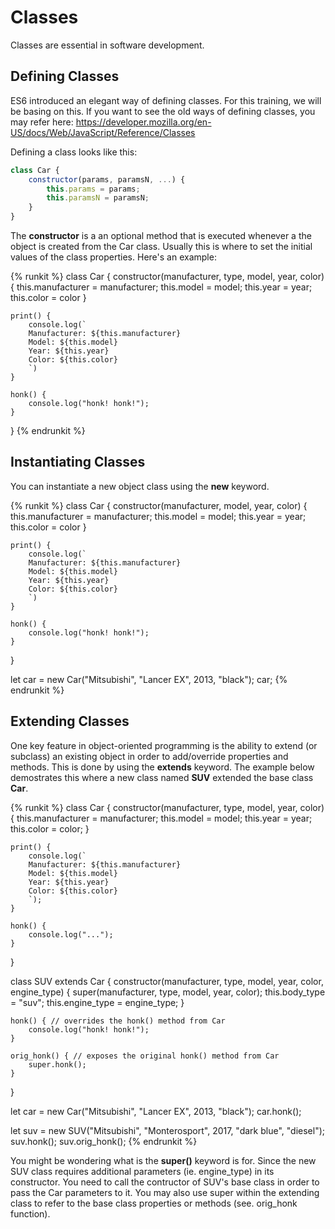 # Classes

Classes are essential in software development. 

## Defining Classes

ES6 introduced an elegant way of defining classes. For this training, we will be basing on this. If you want to see the old ways of defining classes, you may refer here: https://developer.mozilla.org/en-US/docs/Web/JavaScript/Reference/Classes

Defining a class looks like this:

```javascript
class Car {
    constructor(params, paramsN, ...) {
        this.params = params;
        this.paramsN = paramsN;
    }
}
```

The **constructor** is a an optional method that is executed whenever a the object is created from the Car class. Usually this is where to set the initial values of the class properties. Here's an example:

{% runkit %}
class Car {
    constructor(manufacturer, type, model, year, color) {
        this.manufacturer = manufacturer;
        this.model = model;
        this.year = year;
        this.color = color
    }

    print() {
        console.log(`
        Manufacturer: ${this.manufacturer}
        Model: ${this.model}
        Year: ${this.year}
        Color: ${this.color}
        `)
    }
    
    honk() {
        console.log("honk! honk!");
    }
}
{% endrunkit %}

## Instantiating Classes

You can instantiate a new object class using the **new** keyword.

{% runkit %}
class Car {
    constructor(manufacturer, model, year, color) {
        this.manufacturer = manufacturer;
        this.model = model;
        this.year = year;
        this.color = color
    }

    print() {
        console.log(`
        Manufacturer: ${this.manufacturer}
        Model: ${this.model}
        Year: ${this.year}
        Color: ${this.color}
        `)
    }
    
    honk() {
        console.log("honk! honk!");
    }
}

let car = new Car("Mitsubishi", "Lancer EX", 2013, "black");
car;
{% endrunkit %}



## Extending Classes

One key feature in object-oriented programming is the ability to extend (or subclass) an existing object in order to add/override properties and methods. This is done by using the **extends** keyword. The example below demostrates this where a new class named **SUV** extended the base class **Car**.

{% runkit %}
class Car {
    constructor(manufacturer, type, model, year, color) {
        this.manufacturer = manufacturer;
        this.model = model;
        this.year = year;
        this.color = color;
    }

    print() {
        console.log(`
        Manufacturer: ${this.manufacturer}
        Model: ${this.model}
        Year: ${this.year}
        Color: ${this.color}
        `);
    }
    
    honk() {
        console.log("...");
    }
}


class SUV extends Car {
    constructor(manufacturer, type, model, year, color, engine_type) {
        super(manufacturer, type, model, year, color);
        this.body_type = "suv";
        this.engine_type = engine_type;
    }
    
    honk() { // overrides the honk() method from Car
        console.log("honk! honk!");
    }
    
    orig_honk() { // exposes the original honk() method from Car
        super.honk();
    }
}

let car = new Car("Mitsubishi",  "Lancer EX", 2013, "black");
car.honk();

let suv = new SUV("Mitsubishi",  "Monterosport", 2017, "dark blue", "diesel");
suv.honk();
suv.orig_honk();
{% endrunkit %}

You might be wondering what is the **super()** keyword is for. Since the new SUV class requires additional parameters (ie. engine_type) in its constructor. You need to call the contructor of SUV's base class in order to pass the Car parameters to it. You may also use super within the extending class to refer to the base class properties or methods (see. orig_honk function).



